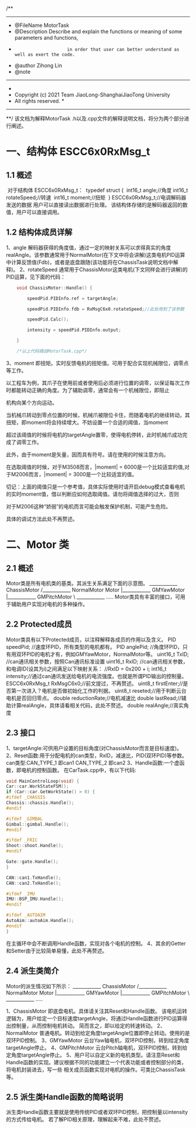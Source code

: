 /**
******************************************************************************
  * @FileName			    MotorTask
  * @Description            Describe and explain the functions or meaning of some parameters and functions,
  *                         in order that user can better understand as well as exert the code.
  * @author                 Zihong Lin
  * @note
******************************************************************************
  *
  * Copyright (c) 2021 Team JiaoLong-ShanghaiJiaoTong University
  * All rights reserved.
    *
******************************************************************************
**/
该文档为解释MotorTask .h以及.cpp文件的解释说明文档，将分为两个部分进行阐述。

# 一、结构体 ESCC6x0RxMsg_t

##     1.1 概述

​        对于结构体 ESCC6x0RxMsg_t：
​        typedef struct {
​            int16_t angle;//角度
​            int16_t rotateSpeed;//转速
​            int16_t moment;//扭矩
​        } ESCC6x0RxMsg_t;//电调解码器发送的数据 用户可以直接读出数据进行处理。
​	该结构体存储的是解码器返回的数值，用户可以直接调用。

## 1.2 结构体成员详解

1、angle 解码器获得的角度值，通过一定的映射关系可以求得真实的角度realAngle。该参数通常用于NormalMotor(在下文中将会讲解)这类电机PID运算中计算反馈值(Fdb)，或者是底盘跟随(该功能将在ChassisTask说明文档中解释)。
2、rotateSpeed 通常用于ChassisMotor这类电机(下文同样会进行讲解)的PID运算，见下面的代码：
    

```c++
    void ChassisMotor::Handle() {

        speedPid.PIDInfo.ref = targetAngle;

        speedPid.PIDInfo.fdb = RxMsgC6x0.rotateSpeed;//此处用到了该参数

        speedPid.Calc();

        intensity = speedPid.PIDInfo.output;

    }

    /*以上代码摘自MotorTask.cpp*/
```
3、moment 即扭矩。实时反馈电机的扭矩值。可用于配合实现机械限位，调零点等工作。

以工程车为例，其爪子在使用前或者使用后必须进行位置的调零，以保证每次工作时都能转动正确的角度。为了辅助调零，通常会有一个机械限位，即阻止

机构向某个方向运动。

当机械爪转动到零点位置的时候，机械爪被限位卡住，而随着电机的继续转动，其扭矩，即moment将会持续增大。不妨设置一个合适的阈值，当moment

超过该阈值的时候将电机的targetAngle置零，使得电机停转，此时机械爪成功完成了调零工作。

此外，由于moment是矢量，因而具有符号。请在使用的时候注意方向。

在选取阈值的时候，对于M3508而言，|moment| = 6000是一个比较适宜的值,对于M2006而言，|moment| = 3000是一个比较适宜的值。

切记：上面的阈值只是一个参考值，具体实际使用时请开启debug模式查看电机的实时moment值，借以判断应如何选取阈值。请勿将阈值选择的过大，否则

对于M2006这种“娇弱”的电机而言可能会触发保护机制，可能产生危险。

具体的调试方法此处不再赘述。

# 二、Motor 类

## 2.1 概述

Motor类是所有电机类的基类。其派生关系满足下面的示意图。
               ____________ ChassisMotor
             /____________ NormalMotor
Motor |____________ GMYawMotor
            |____________ GMPitchMotor
             \ ____________ .....
Motor类具有丰富的接口，可用于辅助用户实现对电机的多种操作。

## 2.2 Protected成员

Motor类具有以下Protected成员，以注释解释各成员的作用以及含义。
PID speedPid; //速度环PID，所有类型的电机都有。
PID anglePid; //角度环PID，只有用双环PID的电机才有，例如GMYawMotor，NormalMotor等。
uint16_t TxID; //can通讯相关参数，按照Can通讯标准设置
uint16_t RxID; //can通讯相关参数，和电调ID(设其为i)之间满足以下映射关系：
//RxID = 0x200 + i;
int16_t intensity;//通过can通讯发送给电机的电流强度。也就是所谓PID输出的控制量。
ESCC6x0RxMsg_t RxMsgC6x0;//前文提过，不再赘述。
uint8_t firstEnter;//是否第一次进入？电机是否做初始化工作的判据。
uint8_t reseted;//用于判断云台电机是否回归零点。
double reductionRate;//电机减速比
double lastRead;//辅助计算realAngle，具体请看相关代码，此处不赘述。
double realAngle;//真实角度

## 2.3 接口

1、targetAngle:可供用户设置的目标角度(对ChassisMotor而言是目标速度)。
2、Reset函数:用于分配电机的can类型，RxID，减速比，PID(双环PID)等参数。
can类型:CAN_TYPE_1 即can1
CAN_TYPE_2 即can2
3、Handle函数:一个虚函数，即电机的控制函数。
在CarTask.cpp中，有以下代码:

```c++
void MainControlLoop(void) {
Car::car.WorkStateFSM();
if (Car::car.GetWorkState() > 0) {
#ifdef _CHASSIS
Chassis::chassis.Handle();
#endif

#ifdef _GIMBAL
Gimbal::gimbal.Handle();
#endif

#ifdef _FRIC
Shoot::shoot.Handle();
#endif

Gate::gate.Handle();
}

CAN::can1.TxHandle();
CAN::can2.TxHandle();

#ifdef _IMU
IMU::BSP_IMU.Handle();
#endif

#ifdef _AUTOAIM
AutoAim::autoAim.Handle();
#endif
}
```
在主循环中会不断调用Handle函数，实现对各个电机的控制。
4、其余的Getter和Setter由于比较简单易懂，此处不再赘述。

## 2.4 派生类简介

Motor的派生情况如下所示：
               ____________ ChassisMotor
             /____________ NormalMotor
Motor |____________ GMYawMotor
            |____________ GMPitchMotor
             \ ____________ .....

1、ChassisMotor 即底盘电机。具体请关注其Reset和Handle函数。
该电机运转逻辑为，用户给定一个目标速度targetAngle，将通过Handle函数进行PID运算得出控制量，从而控制电机转动。
简而言之，即以给定的转速转动。
2、NormalMotor 普通电机。转动到给定角度targetAngle位置即停止转动。使用的是双环PID控制。
3、GMYawMotor 云台Yaw轴电机，双环PID控制，转到给定角度targetAngle停止。
4、GMPitchMotor 云台Pitch轴电机，双环PID控制，转到给定角度targetAngle停止。
5、用户可以自定义新的电机类型。请注意Reset和Handle函数的实现。建议根据不同的功能建立一个代表功能或者控制部分的类，将电机封装进去，写一些
相关成员函数实现对电机的操作。可类比ChassisTask等。

## 2.5 派生类Handle函数的简略说明

派生类Handle函数主要就是使用传统PID或者双环PID控制，把控制量以intensity的方式传给电机。
若了解PID相关原理，理解起来不难，此处不赘述。

